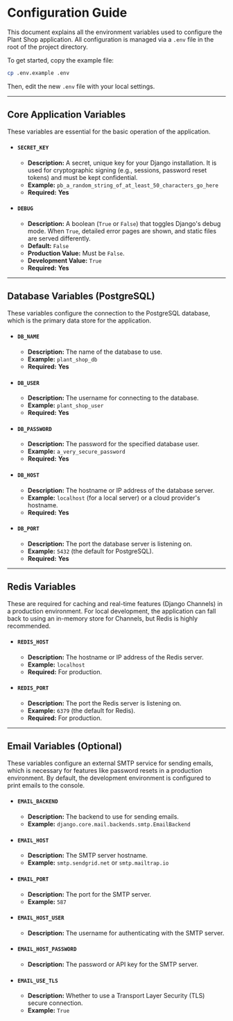 # Configuration Guide

This document explains all the environment variables used to configure the Plant Shop application. All configuration is managed via a `.env` file in the root of the project directory.

To get started, copy the example file:
```bash
cp .env.example .env
```
Then, edit the new `.env` file with your local settings.

---

## Core Application Variables

These variables are essential for the basic operation of the application.

*   #### `SECRET_KEY`
    *   **Description:** A secret, unique key for your Django installation. It is used for cryptographic signing (e.g., sessions, password reset tokens) and must be kept confidential.
    *   **Example:** `pb_a_random_string_of_at_least_50_characters_go_here`
    *   **Required:** **Yes**

*   #### `DEBUG`
    *   **Description:** A boolean (`True` or `False`) that toggles Django's debug mode. When `True`, detailed error pages are shown, and static files are served differently.
    *   **Default:** `False`
    *   **Production Value:** Must be `False`.
    *   **Development Value:** `True`
    *   **Required:** **Yes**

---

## Database Variables (PostgreSQL)

These variables configure the connection to the PostgreSQL database, which is the primary data store for the application.

*   #### `DB_NAME`
    *   **Description:** The name of the database to use.
    *   **Example:** `plant_shop_db`
    *   **Required:** **Yes**

*   #### `DB_USER`
    *   **Description:** The username for connecting to the database.
    *   **Example:** `plant_shop_user`
    *   **Required:** **Yes**

*   #### `DB_PASSWORD`
    *   **Description:** The password for the specified database user.
    *   **Example:** `a_very_secure_password`
    *   **Required:** **Yes**

*   #### `DB_HOST`
    *   **Description:** The hostname or IP address of the database server.
    *   **Example:** `localhost` (for a local server) or a cloud provider's hostname.
    *   **Required:** **Yes**

*   #### `DB_PORT`
    *   **Description:** The port the database server is listening on.
    *   **Example:** `5432` (the default for PostgreSQL).
    *   **Required:** **Yes**

---

## Redis Variables

These are required for caching and real-time features (Django Channels) in a production environment. For local development, the application can fall back to using an in-memory store for Channels, but Redis is highly recommended.

*   #### `REDIS_HOST`
    *   **Description:** The hostname or IP address of the Redis server.
    *   **Example:** `localhost`
    *   **Required:** For production.

*   #### `REDIS_PORT`
    *   **Description:** The port the Redis server is listening on.
    *   **Example:** `6379` (the default for Redis).
    *   **Required:** For production.

---

## Email Variables (Optional)

These variables configure an external SMTP service for sending emails, which is necessary for features like password resets in a production environment. By default, the development environment is configured to print emails to the console.

*   #### `EMAIL_BACKEND`
    *   **Description:** The backend to use for sending emails.
    *   **Example:** `django.core.mail.backends.smtp.EmailBackend`

*   #### `EMAIL_HOST`
    *   **Description:** The SMTP server hostname.
    *   **Example:** `smtp.sendgrid.net` or `smtp.mailtrap.io`

*   #### `EMAIL_PORT`
    *   **Description:** The port for the SMTP server.
    *   **Example:** `587`

*   #### `EMAIL_HOST_USER`
    *   **Description:** The username for authenticating with the SMTP server.

*   #### `EMAIL_HOST_PASSWORD`
    *   **Description:** The password or API key for the SMTP server.

*   #### `EMAIL_USE_TLS`
    *   **Description:** Whether to use a Transport Layer Security (TLS) secure connection.
    *   **Example:** `True`
